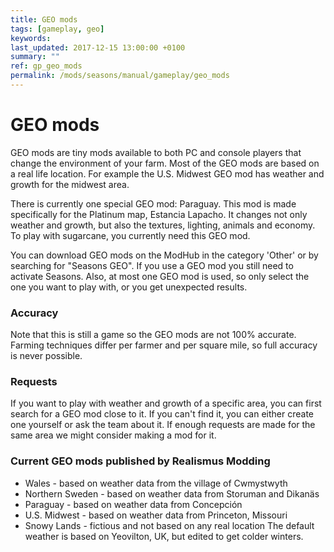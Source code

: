 ```yaml
---
title: GEO mods
tags: [gameplay, geo]
keywords:
last_updated: 2017-12-15 13:00:00 +0100
summary: ""
ref: gp_geo_mods
permalink: /mods/seasons/manual/gameplay/geo_mods
---
```


# GEO mods

GEO mods are tiny mods available to both PC and console players that change the environment of your farm. Most of the GEO mods are based on a real life location. For example the U.S. Midwest GEO mod has weather and growth for the midwest area.

There is currently one special GEO mod: Paraguay. This mod is made specifically for the Platinum map, Estancia Lapacho. It changes not only weather and growth, but also the textures, lighting, animals and economy. To play with sugarcane, you currently need this GEO mod.

You can download GEO mods on the ModHub in the category 'Other' or by searching for "Seasons GEO". If you use a GEO mod you still need to activate Seasons. Also, at most one GEO mod is used, so only select the one you want to play with, or you get unexpected results.

### Accuracy

Note that this is still a game so the GEO mods are not 100% accurate. Farming techniques differ per farmer and per square mile, so full accuracy is never possible.

### Requests

If you want to play with weather and growth of a specific area, you can first search for a GEO mod close to it. If you can't find it, you can either create one yourself or ask the team about it.
If enough requests are made for the same area we might consider making a mod for it.

### Current GEO mods published by Realismus Modding
- Wales - based on weather data from the village of Cwmystwyth
- Northern Sweden - based on weather data from Storuman and Dikanäs
- Paraguay - based on weather data from Concepción
- U.S. Midwest - based on weather data from Princeton, Missouri
- Snowy Lands - fictious and not based on any real location
The default weather is based on Yeovilton, UK, but edited to get colder winters.
